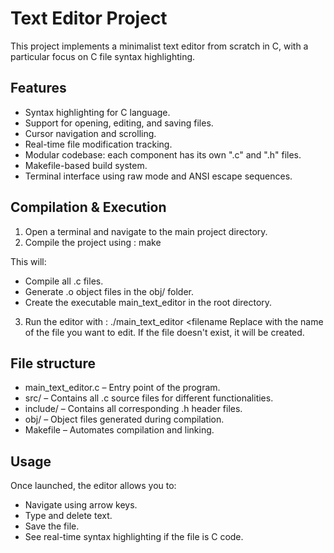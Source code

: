# Text Editor Project

This project implements a minimalist text editor from scratch in C, with a particular focus on C file syntax highlighting.

## Features

- Syntax highlighting for C language.
- Support for opening, editing, and saving files.
- Cursor navigation and scrolling.
- Real-time file modification tracking.
- Modular codebase: each component has its own ".c" and ".h" files.
- Makefile-based build system.
- Terminal interface using raw mode and ANSI escape sequences.

## Compilation & Execution

1. Open a terminal and navigate to the main project directory.
2. Compile the project using : make

This will:
  - Compile all .c files.
  - Generate .o object files in the obj/ folder.
  - Create the executable main_text_editor in the root directory.

3. Run the editor with : ./main_text_editor <filename
Replace <filename> with the name of the file you want to edit. If the file doesn't exist, it will be created.

## File structure 

- main_text_editor.c – Entry point of the program.
- src/ – Contains all .c source files for different functionalities.
- include/ – Contains all corresponding .h header files.
- obj/ – Object files generated during compilation.
- Makefile – Automates compilation and linking.

## Usage
Once launched, the editor allows you to:
  - Navigate using arrow keys.
  - Type and delete text.
  - Save the file.
  - See real-time syntax highlighting if the file is C code.
